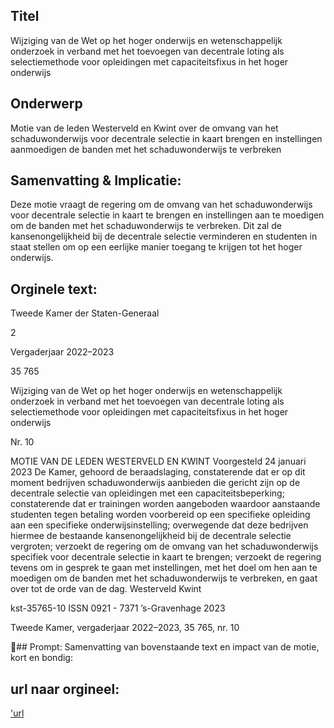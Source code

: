 ## Titel
Wijziging van de Wet op het hoger onderwijs en wetenschappelijk onderzoek in verband met het toevoegen van decentrale loting als selectiemethode voor opleidingen met capaciteitsfixus in het hoger onderwijs
## Onderwerp
Motie van de leden Westerveld en Kwint over de omvang van het schaduwonderwijs voor decentrale selectie in kaart brengen en instellingen aanmoedigen de banden met het schaduwonderwijs te verbreken
## Samenvatting & Implicatie:

Deze motie vraagt de regering om de omvang van het schaduwonderwijs voor decentrale selectie in kaart te brengen en instellingen aan te moedigen om de banden met het schaduwonderwijs te verbreken. Dit zal de kansenongelijkheid bij de decentrale selectie verminderen en studenten in staat stellen om op een eerlijke manier toegang te krijgen tot het hoger onderwijs.
## Orginele text:


Tweede Kamer der Staten-Generaal

2

Vergaderjaar 2022–2023

35 765

Wijziging van de Wet op het hoger onderwijs en
wetenschappelijk onderzoek in verband met het
toevoegen van decentrale loting als
selectiemethode voor opleidingen met
capaciteitsfixus in het hoger onderwijs

Nr. 10

MOTIE VAN DE LEDEN WESTERVELD EN KWINT
Voorgesteld 24 januari 2023
De Kamer,
gehoord de beraadslaging,
constaterende dat er op dit moment bedrijven schaduwonderwijs
aanbieden die gericht zijn op de decentrale selectie van opleidingen met
een capaciteitsbeperking;
constaterende dat er trainingen worden aangeboden waardoor
aanstaande studenten tegen betaling worden voorbereid op een specifieke opleiding aan een specifieke onderwijsinstelling;
overwegende dat deze bedrijven hiermee de bestaande kansenongelijkheid bij de decentrale selectie vergroten;
verzoekt de regering om de omvang van het schaduwonderwijs specifiek
voor decentrale selectie in kaart te brengen;
verzoekt de regering tevens om in gesprek te gaan met instellingen, met
het doel om hen aan te moedigen om de banden met het schaduwonderwijs te verbreken,
en gaat over tot de orde van de dag.
Westerveld
Kwint

kst-35765-10
ISSN 0921 - 7371
’s-Gravenhage 2023

Tweede Kamer, vergaderjaar 2022–2023, 35 765, nr. 10

## Prompt:
Samenvatting van bovenstaande text en impact van de motie, kort en bondig:

## url naar orgineel:
['url](https://gegevensmagazijn.tweedekamer.nl/OData/v4/2.0/Document(c0758cd6-4292-4c6c-b5f2-833ff5f98cfe)/resource)
